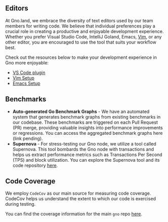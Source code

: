 ## Editors

At Gno.land, we embrace the diversity of text editors used by our team members for writing code. We believe that
individual preferences play a crucial role in creating a productive and enjoyable development experience. Whether you
prefer Visual Studio Code, IntelliJ Goland, Emacs, [Vim](https://youtu.be/3r1z5NDXU3s?t=20), or any other editor, you
are encouraged to use the tool that suits your workflow best.

Check out the resources below to make your development experience in Gno more enjoyable:

- [VS Code plugin](https://marketplace.visualstudio.com/items?itemName=harry-hov.gno)
- [Vim Setup](https://github.com/gnolang/gno/blob/4df47de0731a295948a9e576e3f59a6473612c7e/CONTRIBUTING.md?plain=1#L76)
- [Emacs Setup](https://github.com/gnolang/gno/blob/4df47de0731a295948a9e576e3f59a6473612c7e/CONTRIBUTING.md?plain=1#L99)

## Benchmarks

- **Auto-generated Go Benchmark Graphs** - We have an automated system that generates benchmark graphs from existing
  benchmarks in our codebase. These benchmarks are triggered on each Pull Request (PR) merge, providing valuable
  insights into performance improvements or regressions. You can access the aggregated
  benchmark graphs here (link pending).
- **Supernova** - For stress-testing our Gno node, we utilize a tool called Supernova. This tool bombards the Gno node
  with transactions and helps us extract performance metrics such as Transactions Per Second (TPS) and block
  utilization. You can explore the Supernova tool and its code repository [here](https://github.com/gnolang/supernova).

## Code Coverage

We employ `CodeCov` as our main source for measuring code coverage. CodeCov helps us understand the extent to which our
code is exercised during testing.

You can find the coverage information for the main `gno` repo [here](https://app.codecov.io/gh/gnolang/gno).
